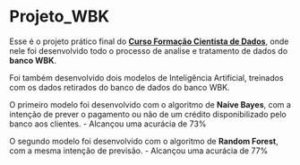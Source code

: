 # Projeto_WBK
<p>Esse é o projeto prático final do <a href="https://github.com/WilliamAndreoli/Formacao_Cientista_De_Dados"><strong>Curso Formação Cientista de Dados</strong></a>, onde nele foi desenvolvido todo o processo de analise e tratamento de dados do <strong>banco WBK</strong>.</p>
<p>Foi também desenvolvido dois modelos de Inteligência Artificial, treinados com os dados retirados do banco de dados do banco WBK.</p>
<p>O primeiro modelo foi desenvolvido com o algoritmo de <strong>Naive Bayes</strong>, com a intenção de prever o pagamento ou não de um crédito disponibilizado pelo banco aos clientes.
- Alcançou uma acurácia de 73%</p>
<p>O segundo modelo foi desenvolvido com o algoritmo de <strong>Random Forest</strong>, com a mesma intenção de previsão.
- Alcançou uma acurácia de 77%</p>
